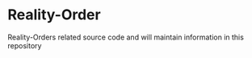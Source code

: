 # Reality-Order
Reality-Orders related source code and will maintain information in this repository
